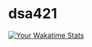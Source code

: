 # dsa421
[![Your Wakatime Stats](https://github-readme-stats.vercel.app/api/wakatime?username=souravsarkar1)](https://github.com/anuraghazra/github-readme-stats)
